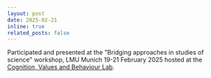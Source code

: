 ```yaml
---
layout: post
date: 2025-02-21
inline: true
related_posts: false
---
```


Participated and presented at the "Bridging approaches in studies of science" workshop, LMU Munich 19-21 February 2025 hosted at the [Cognition, Values and Behaviour Lab](https://mi3.info/cvbe-lab/).
